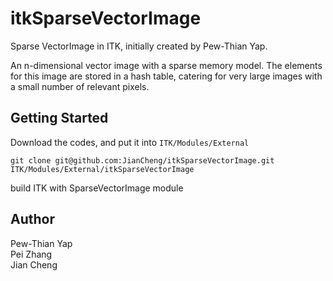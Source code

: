 itkSparseVectorImage
====================

Sparse VectorImage in ITK, initially created by Pew-Thian Yap.

An n-dimensional vector image with a sparse memory model.
The elements for this image are stored in a hash table, catering for very large images with a small number of relevant pixels.

Getting Started
---------------

Download the codes, and put it into `ITK/Modules/External`

    git clone git@github.com:JianCheng/itkSparseVectorImage.git  ITK/Modules/External/itkSparseVectorImage

build ITK with SparseVectorImage module


Author
------

Pew-Thian Yap  
Pei Zhang  
Jian Cheng

